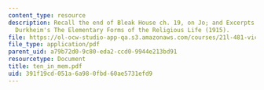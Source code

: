 ```yaml
---
content_type: resource
description: Recall the end of Bleak House ch. 19, on Jo; and Excerpts from Emile
  Durkheim's The Elementary Forms of the Religious Life (1915).
file: https://ol-ocw-studio-app-qa.s3.amazonaws.com/courses/21l-481-victorian-literature-and-culture-spring-2003/391f19cd051a6a980fbd60ae5731efd9_ten_in_mem.pdf
file_type: application/pdf
parent_uid: a79b72d0-9c80-eda2-ccd0-9944e213bd91
resourcetype: Document
title: ten_in_mem.pdf
uid: 391f19cd-051a-6a98-0fbd-60ae5731efd9
---
```

